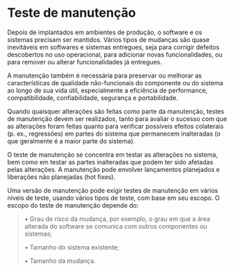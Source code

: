 # Teste de manutenção

Depois de implantados em ambientes de produção, o software e os sistemas precisam ser mantidos.
Vários tipos de mudanças são quase inevitáveis em softwares e sistemas entregues, seja para corrigir
defeitos descobertos no uso operacional, para adicionar novas funcionalidades, ou para remover ou
alterar funcionalidades já entregues.  

A manutenção também é necessária para preservar ou melhorar as características de qualidade não-funcionais do componente ou do sistema ao longo de sua vida útil, especialmente a eficiência de performance, compatibilidade, confiabilidade, segurança e portabilidade.

Quando quaisquer alterações são feitas como parte da manutenção, testes de manutenção devem ser realizados, tanto para avaliar o sucesso com que as alterações foram feitas quanto para verificar possíveis efeitos colaterais (p. ex., regressões) em partes do sistema que permanecem inalteradas (o que geralmente é a maior parte do sistema).

O teste de manutenção se concentra em testar as alterações no sistema, bem como em testar as partes inalteradas que podem ter sido afetadas pelas alterações. A manutenção pode envolver lançamentos planejados e liberações não planejadas (hot fixes).

Uma versão de manutenção pode exigir testes de manutenção em vários níveis de teste, usando vários tipos de teste, com base em seu escopo. O escopo do teste de manutenção depende do:

> • Grau de risco da mudança, por exemplo, o grau em que a área alterada do software se comunica com outros componentes ou sistemas;
> 
> • Tamanho do sistema existente;
> 
> • Tamanho da mudança.
